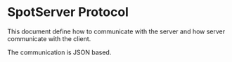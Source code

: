 # SpotServer Protocol


This document define how to communicate with the server and how server communicate with the client.

The communication is JSON based.
